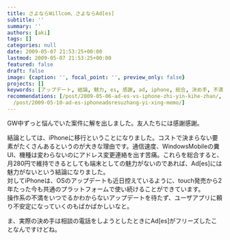 ```yaml
---
title: さよならWillcom、さよならAd[es]
subtitle: ''
summary: ''
authors: [aki]
tags: []
categories: null
date: 2009-05-07 21:53:25+00:00
lastmod: 2009-05-07 21:53:25+00:00
featured: false
draft: false
image: {caption: '', focal_point: '', preview_only: false}
projects: []
keywords: [アップデート, 結論, 魅力, es, 感謝, ad, iphone, 総合, 決め手, 不満]
recommendations: [/post/2009-05-06-ad-es-vs-iphone-zhi-yin-kihe-zhan/, /post/2010-01-01-jin-geng-nagara2009nian-dedu-maretaji-shi/,
  /post/2009-05-10-ad-es-iphoneadoresuzhang-yi-xing-memo/]
---
```

GW中ずっと悩んでいた案件に解を出しました。友人たちには感謝感謝。

結論としては、iPhoneに移行ということになりました。コストで決まらない要素がたくさんあるというのが大きな理由です。通信速度、WindowsMobileの糞UI、機種は変わらないのにアドレス変更連絡を出す苦痛。これらを総合すると、月280円で維持できるとしても端末としての魅力がないのであれば、Ad[es]には魅力がないという結論になりました。  
対してiPhoneは、OSのアップデートも近日控えているように、touch発売から2年たった今も共通のプラットフォームで使い続けることができています。  
操作系の不満をいつでるかわからないアップデートを待たず、ユーザアプリに頼り不安定になっていくのもばかばかしいなと。

ま、実際の決め手は相談の電話をしようとしたときにAd[es]がフリーズしたことなんですけどね。


